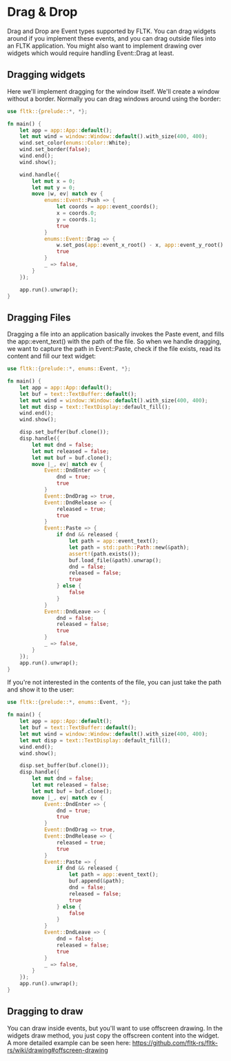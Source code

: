 # Drag & Drop

Drag and Drop are Event types supported by FLTK. You can drag widgets around if you implement these events, and you can drag outside files into an FLTK application. You might also want to implement drawing over widgets which would require handling Event::Drag at least.

## Dragging widgets

Here we'll implement dragging for the window itself. We'll create a window without a border. Normally you can drag windows around using the border:
```rust
use fltk::{prelude::*, *};

fn main() {
    let app = app::App::default();
    let mut wind = window::Window::default().with_size(400, 400);
    wind.set_color(enums::Color::White);
    wind.set_border(false);
    wind.end();
    wind.show();

    wind.handle({
        let mut x = 0;
        let mut y = 0;
        move |w, ev| match ev {
            enums::Event::Push => {
                let coords = app::event_coords();
                x = coords.0;
                y = coords.1;
                true
            }
            enums::Event::Drag => {
                w.set_pos(app::event_x_root() - x, app::event_y_root() - y);
                true
            }
            _ => false,
        }
    });

    app.run().unwrap();
}
```

## Dragging Files

Dragging a file into an application basically invokes the Paste event, and fills the app::event_text() with the path of the file. So when we handle dragging, we want to capture the path in Event::Paste, check if the file exists, read its content and fill our text widget:
```rust
use fltk::{prelude::*, enums::Event, *};

fn main() {
    let app = app::App::default();
    let buf = text::TextBuffer::default();
    let mut wind = window::Window::default().with_size(400, 400);
    let mut disp = text::TextDisplay::default_fill();
    wind.end();
    wind.show();

    disp.set_buffer(buf.clone());
    disp.handle({
        let mut dnd = false;
        let mut released = false;
        let mut buf = buf.clone();
        move |_, ev| match ev {
            Event::DndEnter => {
                dnd = true;
                true
            }
            Event::DndDrag => true,
            Event::DndRelease => {
                released = true;
                true
            }
            Event::Paste => {
                if dnd && released {
                    let path = app::event_text();
                    let path = std::path::Path::new(&path);
                    assert!(path.exists());
                    buf.load_file(&path).unwrap();
                    dnd = false;
                    released = false;
                    true
                } else {
                    false
                }
            }
            Event::DndLeave => {
                dnd = false;
                released = false;
                true
            }
            _ => false,
        }
    });
    app.run().unwrap();
}
```

If you're not interested in the contents of the file, you can just take the path and show it to the user:
```rust
use fltk::{prelude::*, enums::Event, *};

fn main() {
    let app = app::App::default();
    let buf = text::TextBuffer::default();
    let mut wind = window::Window::default().with_size(400, 400);
    let mut disp = text::TextDisplay::default_fill();
    wind.end();
    wind.show();

    disp.set_buffer(buf.clone());
    disp.handle({
        let mut dnd = false;
        let mut released = false;
        let mut buf = buf.clone();
        move |_, ev| match ev {
            Event::DndEnter => {
                dnd = true;
                true
            }
            Event::DndDrag => true,
            Event::DndRelease => {
                released = true;
                true
            }
            Event::Paste => {
                if dnd && released {
                    let path = app::event_text();
                    buf.append(&path);
                    dnd = false;
                    released = false;
                    true
                } else {
                    false
                }
            }
            Event::DndLeave => {
                dnd = false;
                released = false;
                true
            }
            _ => false,
        }
    });
    app.run().unwrap();
}
```

## Dragging to draw
You can draw inside events, but you'll want to use offscreen drawing. In the widgets draw method, you just copy the offscreen content into the widget. A more detailed example can be seen here:
https://github.com/fltk-rs/fltk-rs/wiki/drawing#offscreen-drawing

